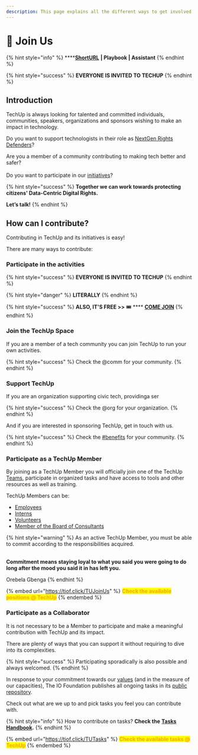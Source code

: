 ```yaml
---
description: This page explains all the different ways to get involved with TechUp.
---
```


# 🚧 Join Us

{% hint style="info" %}
****[**ShortURL**](https://tiof.click/TUJoinUs) **| Playbook | Assistant**
{% endhint %}

{% hint style="success" %}
**EVERYONE IS INVITED TO TECHUP**
{% endhint %}

## Introduction

TechUp is always looking for talented and committed individuals, communities, speakers, organizations and sponsors wishing to make an impact in technology.

Do you want to support technologists in their role as [NextGen Rights Defenders](https://tiof.click/TIOFNextGen)?

Are you a member of a community contributing to making tech better and safer?\
\
Do you want to participate in our [initiatives](https://tiof.click/TIOFInitiatives)?

{% hint style="success" %}
**Together we can work towards protecting citizens' Data-Centric Digital Rights.**

**Let’s talk!**
{% endhint %}

## How can I contribute?

Contributing in TechUp and its initiatives is easy!

There are many ways to contribute:

### Participate in the activities

{% hint style="success" %}
**EVERYONE IS INVITED TO TECHUP**
{% endhint %}

{% hint style="danger" %}
**LITERALLY**
{% endhint %}

{% hint style="success" %}
**ALSO, IT'S FREE  >>** :tickets: **** [**COME JOIN**](https://tiof.click/TechUp)
{% endhint %}

### Join the TechUp Space

If you are a member of a tech community you can join TechUp to run your own activities.

{% hint style="success" %}
Check the @comm for your community.
{% endhint %}

### Support TechUp

If you are an organization supporting civic tech, providinga ser

{% hint style="success" %}
Check the @org for your organization.
{% endhint %}



And if you are interested in sponsoring TechUp, get in touch with us.





{% hint style="success" %}
Check the [#benefits](../stakeholders/communities/#benefits "mention") for your community.
{% endhint %}

### Participate as a TechUp Member

By joining as a TechUp Member you will officially join one of the TechUp [Teams](broken-reference), participate in organized tasks and have access to tools and other resources as well as training.

TechUp Members can be:

* [Employees](../stakeholders/the-techup-community.md#employees)
* [Interns](../stakeholders/the-techup-community.md#interns)
* [Volunteers](../stakeholders/the-techup-community.md#volunteers)
* [Member of the Board of Consultants](../stakeholders/the-techup-community.md#board-of-consultants)

{% hint style="warning" %}
As an active TechUp Member, you must be able to commit according to the responsibilities acquired.

\
**Commitment means staying loyal to what you said you were going to do long after the mood you said it in has left you.**

Orebela Gbenga
{% endhint %}



{% embed url="https://tiof.click/TUJoinUs" %}
<mark style="color:orange;">**Check the available positions @ TechUp**</mark>
{% endembed %}



### Participate as a Collaborator

It is not necessary to be a Member to participate and make a meaningful contribution with TechUp and its impact.

There are plenty of ways that you can support it without requiring to dive into its complexities.

{% hint style="success" %}
Participating sporadically is also possible and always welcomed.
{% endhint %}

In response to your commitment towards our [values](https://tiof.click/TIOFValues) (and in the measure of our capacities), The IO Foundation publishes all ongoing tasks in its [public repository](https://tiof.click/TURepo).

Check out what are we up to and pick tasks you feel you can contribute with.

{% hint style="info" %}
How to contribute on tasks? **Check the** [**Tasks Handbook**](../operations/tasks.md)**.**
{% endhint %}

{% embed url="https://tiof.click/TUTasks" %}
<mark style="color:orange;">**Check the available tasks @ TechUp**</mark>
{% endembed %}

